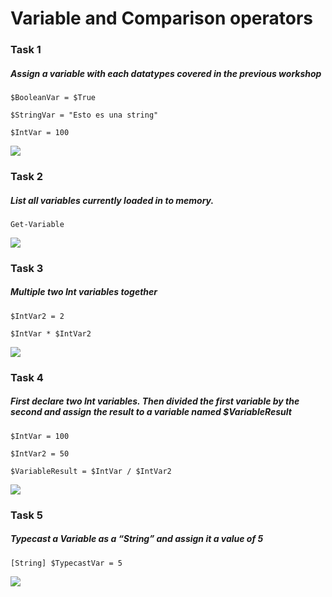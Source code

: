 # Variable and Comparison operators

### Task 1

##### Assign a variable with each datatypes covered in the previous workshop

```$BooleanVar = $True```

```$StringVar = "Esto es una string"```

```$IntVar = 100```

<img src="https://i.gyazo.com/3cfb2099eadec3aac77841be65342eaf.png">

### Task 2

##### List all variables currently loaded in to memory.

```Get-Variable```

<img src="https://i.gyazo.com/9097088b6dc28f51ba6def36b92dfa1b.png">

### Task 3

##### Multiple two Int variables together

```$IntVar2 = 2```

```$IntVar * $IntVar2```

<img src="https://i.gyazo.com/93a98198cb8b236908275dd02b4d9e6c.png">

### Task 4

##### First declare two Int variables. Then divided the first variable by the second and assign the result to a variable named $VariableResult

```$IntVar = 100```

```$IntVar2 = 50```

```$VariableResult = $IntVar / $IntVar2```

<img src="https://i.gyazo.com/357838bfc08d4421a4ad3d26952c0361.png">

### Task 5

##### Typecast a Variable as a “String” and assign it a value of 5

```[String] $TypecastVar = 5```

<img src="https://i.gyazo.com/357838bfc08d4421a4ad3d26952c0361.png">